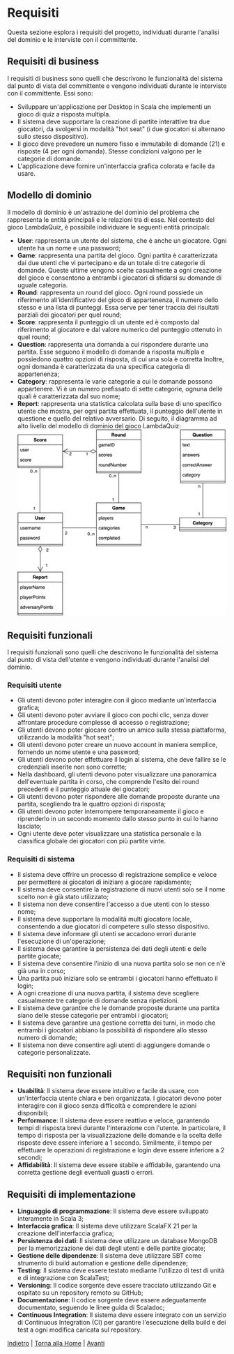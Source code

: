 # Requisiti

Questa sezione esplora i requisiti del progetto, individuati durante l'analisi del dominio e le interviste con il
committente.

## Requisiti di business

I requisiti di business sono quelli che descrivono le funzionalità del sistema dal punto di vista del committente e
vengono individuati durante le interviste con il committente. Essi sono:

- Sviluppare un'applicazione per Desktop in Scala che implementi un gioco di quiz a risposta multipla.
- Il sistema deve supportare la creazione di partite interattive tra due giocatori, da svolgersi in modalità "hot
  seat" (i due giocatori si alternano sullo stesso dispositivo).
- Il gioco deve prevedere un numero fisso e immutabile di domande (21) e risposte (4 per ogni domanda). Stesse
  condizioni valgono per le categorie di domande.
- L'applicazione deve fornire un'interfaccia grafica colorata e facile da usare.

## Modello di dominio

Il modello di dominio è un'astrazione del dominio del problema che rappresenta le entità principali e le relazioni tra
di esse.
Nel contesto del gioco LambdaQuiz, è possibile individuare le seguenti entità principali:

- **User**: rappresenta un utente del sistema, che è anche un giocatore. Ogni utente ha un nome e una password;
- **Game**: rappresenta una partita del gioco. Ogni partita è caratterizzata dai due utenti che vi partecipano e da un
  totale di tre categorie di domande. Queste ultime vengono scelte casualmente a ogni creazione del gioco e consentono a
  entrambi i giocatori di sfidarsi su domande di uguale categoria.
- **Round**: rappresenta un round del gioco. Ogni round possiede un riferimento all'identificativo del gioco di
  appartenenza, il numero dello stesso e una lista di punteggi. Essa serve per tener traccia dei risultati parziali dei
  giocatori per quel round;
- **Score**: rappresenta il punteggio di un utente ed è composto dal riferimento al giocatore e dal valore numerico del
  punteggio ottenuto in quel round;
- **Question**: rappresenta una domanda a cui rispondere durante una partita. Esse seguono il modello di domande a
  risposta multipla e possiedono quattro opzioni di risposta, di cui una sola è corretta Inoltre, ogni domanda è
  caratterizzata da una specifica categoria di appartenenza;
- **Category**: rappresenta le varie categorie a cui le domande possono appartenere. Vi è un numero prefissato di sette
  categorie, ognuna delle quali è caratterizzata dal suo nome;
- **Report**: rappresenta una statistica calcolata sulla base di uno specifico utente che mostra, per ogni partita
  effettuata, il punteggio dell'utente in questione e quello del relativo avversario.
  Di seguito, il diagramma ad alto livello del modello di dominio del gioco LambdaQuiz:
  ![Modello di dominio](assets/diagramma-modello-dominio.png)

## Requisiti funzionali

I requisiti funzionali sono quelli che descrivono le funzionalità del sistema dal punto di vista dell'utente e vengono
individuati durante l'analisi del dominio.

### Requisiti utente

- Gli utenti devono poter interagire con il gioco mediante un'interfaccia grafica;
- Gli utenti devono poter avviare il gioco con pochi clic, senza dover affrontare procedure complesse di accesso o
  registrazione;
- Gli utenti devono poter giocare contro un amico sulla stessa piattaforma, utilizzando la modalità "hot seat";
- Gli utenti devono poter creare un nuovo account in maniera semplice, fornendo un nome utente e una password;
- Gli utenti devono poter effettuare il login al sistema, che deve fallire se le credenziali inserite non sono corrette;
- Nella dashboard, gli utenti devono poter visualizzare una panoramica dell'eventuale partita in corso, che comprende
  l'esito dei round precedenti e il punteggio attuale dei giocatori;
- Gli utenti devono poter rispondere alle domande proposte durante una partita, scegliendo tra le quattro opzioni di
  risposta;
- Gli utenti devono poter interrompere temporaneamente il gioco e riprenderlo in un secondo momento dallo stesso punto
  in cui lo hanno lasciato;
- Ogni utente deve poter visualizzare una statistica personale e la classifica globale dei giocatori con più partite
  vinte.

### Requisiti di sistema

- Il sistema deve offrire un processo di registrazione semplice e veloce per permettere ai giocatori di iniziare a
  giocare rapidamente;
- Il sistema deve consentire la registrazione di nuovi utenti solo se il nome scelto non è già stato utilizzato;
- Il sistema non deve consentire l'accesso a due utenti con lo stesso nome;
- Il sistema deve supportare la modalità multi giocatore locale, consentendo a due giocatori di competere sullo stesso
  dispositivo.
- Il sistema deve informare gli utenti se accadono errori durante l'esecuzione di un'operazione;
- Il sistema deve garantire la persistenza dei dati degli utenti e delle partite giocate;
- Il sistema deve consentire l'inizio di una nuova partita solo se non ce n'è già una in corso;
- Una partita può iniziare solo se entrambi i giocatori hanno effettuato il login;
- A ogni creazione di una nuova partita, il sistema deve scegliere casualmente tre categorie di domande senza
  ripetizioni.
- Il sistema deve garantire che le domande proposte durante una partita siano delle stesse categorie per entrambi i
  giocatori;
- Il sistema deve garantire una gestione corretta dei turni, in modo che entrambi i giocatori abbiano la possibilità di
  rispondere allo stesso numero di domande;
- Il sistema non deve consentire agli utenti di aggiungere domande o categorie personalizzate.

## Requisiti non funzionali

- **Usabilità**: Il sistema deve essere intuitivo e facile da usare, con un'interfaccia utente chiara e ben organizzata.
  I giocatori devono poter interagire con il gioco senza difficoltà e comprendere le azioni disponibili;
- **Performance**: Il sistema deve essere reattivo e veloce, garantendo tempi di risposta brevi durante l'interazione
  con l'utente. In particolare, il tempo di risposta per la visualizzazione delle domande e la scelta delle risposte
  deve essere inferiore a 1 secondo. Similmente, il tempo per effettuare le operazioni di registrazione e login deve
  essere inferiore a 2 secondi;
- **Affidabilità**: Il sistema deve essere stabile e affidabile, garantendo una corretta gestione degli eventuali guasti
  o errori.

## Requisiti di implementazione

- **Linguaggio di programmazione**: Il sistema deve essere sviluppato interamente in Scala 3;
- **Interfaccia grafica**: Il sistema deve utilizzare ScalaFX 21 per la creazione dell'interfaccia grafica;
- **Persistenza dei dati**: Il sistema deve utilizzare un database MongoDB per la memorizzazione dei dati degli utenti e
  delle partite giocate;
- **Gestione delle dipendenze**: Il sistema deve utilizzare SBT come strumento di build automation e gestione delle
  dipendenze;
- **Testing**: Il sistema deve essere testato mediante l'utilizzo di test di unità e di integrazione con ScalaTest;
- **Versioning**: Il codice sorgente deve essere tracciato utilizzando Git e ospitato su un repository remoto su GitHub;
- **Documentazione**: Il codice sorgente deve essere adeguatamente documentato, seguendo le linee guida di Scaladoc;
- **Continuous Integration**: Il sistema deve essere integrato con un servizio di Continuous Integration (CI) per
  garantire l'esecuzione della build e dei test a ogni modifica caricata sul repository.

[Indietro](1-processo_di_sviluppo.md) | [Torna alla Home](index.md) | [Avanti](3-design_architetturale.md)

